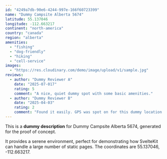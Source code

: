 ```yaml
---
id: "4249a7db-90e6-4244-997e-166f60723399"
name: "Dummy Campsite Alberta 5674"
latitude: 55.137046
longitude: -112.663217
continent: "north-america"
country: "canada"
region: "alberta"
amenities:
  - "fishing"
  - "dog-friendly"
  - "hiking"
  - "cell-service"
images:
  - "https://res.cloudinary.com/demo/image/upload/v1/sample.jpg"
reviews:
  - author: "Dummy Reviewer A"
    date: "2025-07-017"
    rating: 5
    comment: "A nice, quiet dummy spot with some basic amenities."
  - author: "Dummy Reviewer B"
    date: "2025-04-03"
    rating: 2
    comment: "Found it easily. GPS was spot on for this dummy location."
---
```


This is a **dummy description** for Dummy Campsite Alberta 5674, generated for the proof of concept.

It provides a serene environment, perfect for demonstrating how SvelteKit can handle a large number of static pages. The coordinates are 55.137046, -112.663217.
